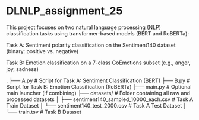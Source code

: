 # DLNLP_assignment_25
This project focuses on two natural language processing (NLP) classification tasks using transformer-based models (BERT and RoBERTa):

Task A: Sentiment polarity classification on the Sentiment140 dataset (binary: positive vs. negative)

Task B: Emotion classification on a 7-class GoEmotions subset (e.g., anger, joy, sadness)

.
├── A.py                   # Script for Task A: Sentiment Classification (BERT)
├── B.py                   # Script for Task B: Emotion Classification (RoBERTa)
├── main.py                # Optional main launcher (if combining)
├── datasets/              # Folder containing all raw and processed datasets
│   ├── sentiment140_sampled_10000_each.csv    # Task A Train Dataset
│   └── sentiment140_test_2000.csv             # Task A Test Dataset
│   └── train.tsv                              # Task B Dataset
